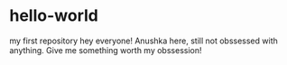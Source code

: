 # hello-world
my first repository
hey everyone!
Anushka here, still not obssessed with anything.
Give me something  worth my obssession!
